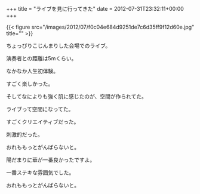 +++
title = "ライブを見に行ってきた"
date = 2012-07-31T23:32:11+00:00
+++

{{< figure src="/images/2012/07/f0c04e684d9251de7c6d35ff9f12d60e.jpg" title="" >}}

ちょっぴりこじんまりした会場でのライブ。

演奏者との距離は5mくらい。

なかなか人生初体験。

すごく楽しかった。

そしてなによりも強く肌に感じたのが、空間が作られてた。

ライブって空間になってた。

すごくクリエイティブだった。

刺激的だった。

おれももっとがんばらないと。

陽だまりに華が一番良かったですよ。

一番ステキな雰囲気でした。

おれももっとがんばらないと。

